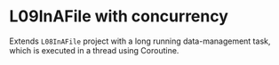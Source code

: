L09InAFile with concurrency
============================

Extends `L08InAFile` project with a long running data-management task, which is executed in a thread using Coroutine.